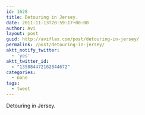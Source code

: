 ```yaml
---
id: 1628
title: Detouring in Jersey.
date: 2011-11-13T20:59:17+00:00
author: Avi
layout: post
guid: http://aviflax.com/post/detouring-in-jersey/
permalink: /post/detouring-in-jersey/
aktt_notify_twitter:
  - 'yes'
aktt_twitter_id:
  - "135884472162844672"
categories:
  - none
tags:
  - tweet
---
```

Detouring in Jersey.